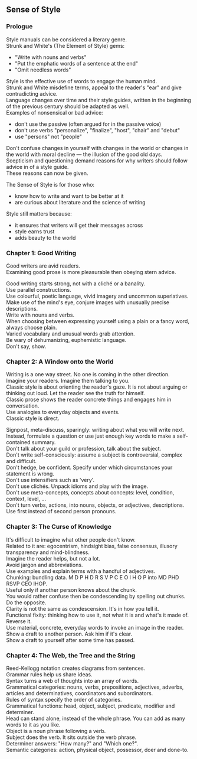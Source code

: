 ## Sense of Style

### Prologue

Style manuals can be considered a literary genre.  
Strunk and White's (The Element of Style) gems:  
* "Write with nouns and verbs"
* "Put the emphatic words of a sentence at the end"
* "Omit needless words"

Style is the effective use of words to engage the human mind.  
Strunk and White misdefine terms, appeal to the reader's "ear" and give contradicting advice.  
Language changes over time and their style guides, written in the beginning of the previous century should be adapted as well.  
Examples of nonsensical or bad advice:
* don't use the passive (often argued for in the passive voice)
* don't use verbs "personalize", "finalize", "host", "chair" and "debut"
* use "persons" not "people"

Don't confuse changes in yourself with changes in the world or changes in the world with moral decline — the illusion of the good old days.  
Scepticism and questioning demand reasons for why writers should follow advice in of a style guide.  
These reasons can now be given.  

The Sense of Style is for those who:
* know how to write and want to be better at it
* are curious about literature and the science of writing

Style still matters because:
* it ensures that writers will get their messages across
* style earns trust
* adds beauty to the world

### Chapter 1: Good Writing

Good writers are avid readers.  
Examining good prose is more pleasurable then obeying stern advice.  

Good writing starts strong, not with a cliché or a banality.  
Use parallel constructions.  
Use colourful, poetic language, vivid imagery and uncommon superlatives.  
Make use of the mind's eye, conjure images with unusually precise descriptions.  
Write with nouns and verbs.  
When choosing between expressing yourself using a plain or a fancy word, always choose plain.  
Varied vocabulary and unusual words grab attention.  
Be wary of dehumanizing, euphemistic language.  
Don't say, show.  

### Chapter 2: A Window onto the World

Writing is a one way street. No one is coming in the other direction.  
Imagine your readers. Imagine them talking to you.  
Classic style is about orienting the reader's gaze. It is not about arguing or thinking out loud. Let the reader see the truth for himself.  
Classic prose shows the reader concrete things and engages him in conversation.  
Use analogies to everyday objects and events.  
Classic style is direct.  

Signpost, meta-discuss, sparingly: writing about what you will write next.  
Instead, formulate a question or use just enough key words to make a self-contained summary.  
Don't talk about your guild or profession, talk about the subject.  
Don't write self-consciously: assume a subject is controversial, complex and difficult.  
Don't hedge, be confident. Specify under which circumstances your statement is wrong.  
Don't use intensifiers such as 'very'.  
Don't use clichés. Unpack idioms and play with the image.  
Don't use meta-concepts, concepts about concepts: level, condition, context, level, ...  
Don't turn verbs, actions, into nouns, objects, or adjectives, descriptions.  
Use first instead of second person pronouns.  

### Chapter 3: The Curse of Knowledge

It's difficult to imagine what other people don't know.  
Related to it are: egocentrism, hindsight bias, false consensus, illusory transparency and mind-blindness.  
Imagine the reader helps, but not a lot.  
Avoid jargon and abbreviations.  
Use examples and explain terms with a handful of adjectives.  
Chunking: bundling data. M D P H D R S V P C E O I H O P into MD PHD RSVP CEO IHOP.  
Useful only if another person knows about the chunk.  
You would rather confuse then be condescending by spelling out chunks. Do the opposite.  
Clarity is not the same as condescension. It's in how you tell it.  
Functional fixity: thinking how to use it, not what it is and what's it made of. Reverse it.  
Use material, concrete, everyday words to invoke an image in the reader.  
Show a draft to another person. Ask him if it's clear.  
Show a draft to yourself after some time has passed.  

### Chapter 4: The Web, the Tree and the String

Reed-Kellogg notation creates diagrams from sentences.  
Grammar rules help us share ideas.  
Syntax turns a web of thoughts into an array of words.  
Grammatical categories: nouns, verbs, prepositions, adjectives, adverbs, articles and determinatives, coordinators and subordinators.  
Rules of syntax specify the order of categories.  
Grammatical functions: head, object, subject, predicate, modifier and determiner.  
Head can stand alone, instead of the whole phrase. You can add as many words to it as you like.  
Object is a noun phrase following a verb.  
Subject does the verb. It sits outside the verb phrase.  
Determiner answers: "How many?" and "Which one?".  
Semantic categories: action, physical object, possessor, doer and done-to.  
